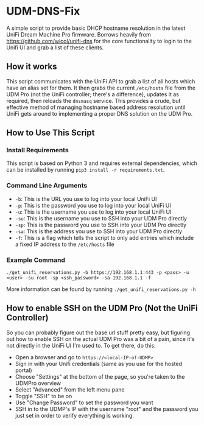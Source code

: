 # UDM-DNS-Fix

A simple script to provide basic DHCP hostname resolution in the latest UniFi Dream Machine Pro firmware. Borrows heavily from https://github.com/wicol/unifi-dns for the core functionality to login to the Unifi UI and grab a list of these clients.

## How it works

This script communicates with the UniFi API to grab a list of all hosts which have an alias set for them. It then grabs the current `/etc/hosts` file from the UDM Pro (not the UniFi controller; there's a difference), updates it as required, then reloads the `dnsmasq` service. This provides a crude, but effective method of managing hostname based address resolution until UniFi gets around to implementing a proper DNS solution on the UDM Pro.

## How to Use This Script

### Install Requirements
This script is based on Python 3 and requires external dependencies, which can be installed by running `pip3 install -r requirements.txt`. 

### Command Line Arguments
- `-b`: This is the URL you use to log into your local UniFi UI
- `-p`: This is the password you use to log into your local UniFi UI
- `-u`: This is the username you use to log into your local UniFi UI
- `-su`: This is the username you use to SSH into your UDM Pro directly
- `-sp`: This is the password you use to SSH into your UDM Pro directly
- `-sa`: This is the address you use to SSH into your UDM Pro directly
- `-f`: This is a flag which tells the script to only add entries which include a fixed IP address to the `/etc/hosts` file

### Example Command
```
./get_unifi_reservations.py -b https://192.168.1.1:443 -p <pass> -u <user> -su root -sp <ssh_password> -sa 192.168.1.1 -f
```

More information can be found by running `./get_unifi_reservations.py -h`

## How to enable SSH on the UDM Pro (Not the UniFi Controller)
So you can probably figure out the base url stuff pretty easy, but figuring out how to enable SSH on the actual UDM Pro was a bit of a pain, since it's not directly in the UniFi UI I'm used to. To get there, do this:

- Open a browser and go to `https://<local-IP-of-UDMP>`
- Sign in with your Unifi credentials (same as you use for the hosted portal)
- Choose "Settings" at the bottom of the page, so you're taken to the UDMPro overview
- Select "Advanced" from the left menu pane
- Toggle "SSH" to be on
- Use "Change Password" to set the password you want
- SSH in to the UDMP's IP with the username "root" and the password you just set in order to verify everything is working.
